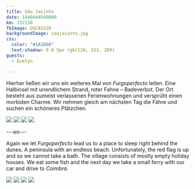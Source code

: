 ```yaml
---
title: São Jacinto
date: 1440444560000
km: 152138
fbImage: DSC01528
backgroundImage: saojacinto.jpg
css:
  color: "#1A1D08"
  text-shadow: 0 0 5px rgb(126, 153, 209)
guests:
  - Evelyn

---
```


Hierher ließen wir uns ein weiteres Mal von *Furgoperfecto* leiten. Eine Halbinsel mit unendlichem Strand, roter Fahne – Badeverbot. Der Ort besteht aus zumeist verlassenen Ferienwohnungen und versprüht einen morbiden Charme. Wir nehmen gleich am nächsten Tag die Fähre und suchen ein schöneres Plätzchen.

![](DSC01528)
![](IMG_0230)
![](DSC01536)
![](IMG_0241)

---en---

Again we let *Furgoperfecto* lead us to a place to sleep right behind the dunes. A peninsula with an endless beach. Unfortunately, the red flag is up and so we cannot take a bath. The village consists of mostly empty holiday houses. We eat some fish and the next day we take a small ferry with our car and drive to *Coimbra*.

![](DSC01528)
![](IMG_0230)
![](DSC01536)
![](IMG_0241)
